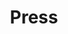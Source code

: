 ---
layout: blog_by_category
title: 'Press'
category: "Press" 
permalink: "/blog/category/press/"
image: /images/blog_cat/press.png
tagline: "<br>Our Blog"
---